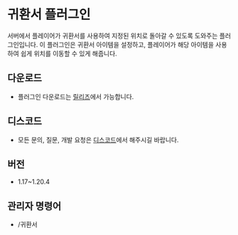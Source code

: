 # 귀환서 플러그인
서버에서 플레이어가 귀환서를 사용하여 지정된 위치로 돌아갈 수 있도록 도와주는 플러그인입니다. 
이 플러그인은 귀환서 아이템을 설정하고, 플레이어가 해당 아이템을 사용하여 쉽게 위치를 이동할 수 있게 해줍니다.

## 다운로드
* 플러그인 다운로드는 [릴리즈](https://github.com/Dalkubi-Plugin/ButterRecallTicket/releases)에서 가능합니다.

## 디스코드
* 모든 문의, 질문, 개발 요청은 [디스코드](https://discord.gg/V83PSCQ5ZS)에서 해주시길 바랍니다.

## 버전
* 1.17~1.20.4

## 관리자 명령어
* /귀환서
